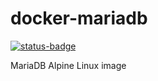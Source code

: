 # docker-mariadb
[![status-badge](https://build02.sotolar.net/api/badges/12/status.svg)](https://build02.sotolar.net/repos/12)

MariaDB Alpine Linux image
